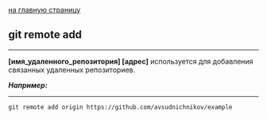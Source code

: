[на главную страницу](./readme.md)

## git remote add 
---
**[имя_удаленного_репозитория] [адрес]** используется для добавления связанных удаленных репозиториев.

***Например:***

---

```
git remote add origin https://github.com/avsudnichnikov/example
```

